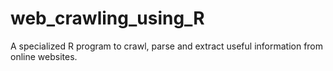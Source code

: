 # web_crawling_using_R
A specialized  R  program  to  crawl,  parse  and  extract  useful information  from  online  websites.
